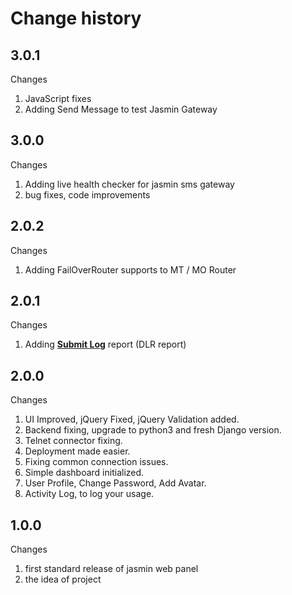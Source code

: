 # Change history

## 3.0.1
Changes
1. JavaScript fixes
2. Adding Send Message to test Jasmin Gateway

## 3.0.0
Changes
1. Adding live health checker for jasmin sms gateway
2. bug fixes, code improvements

## 2.0.2
Changes

1. Adding FailOverRouter supports to MT / MO Router

## 2.0.1
Changes

1. Adding **[Submit Log](https://github.com/101t/jasmin-submit-logs)** report (DLR report)

## 2.0.0
Changes

1. UI Improved, jQuery Fixed, jQuery Validation added.
2. Backend fixing, upgrade to python3 and fresh Django version.
3. Telnet connector fixing.
4. Deployment made easier.
5. Fixing common connection issues.
6. Simple dashboard initialized.
7. User Profile, Change Password, Add Avatar.
8. Activity Log, to log your usage.

## 1.0.0
Changes

1. first standard release of jasmin web panel
2. the idea of project